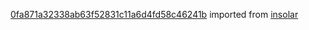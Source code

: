 [0fa871a32338ab63f52831c11a6d4fd58c46241b](https://github.com/insolar/insolar/commit/0fa871a32338ab63f52831c11a6d4fd58c46241b) imported from [insolar](https://github.com/insolar/insolar)

